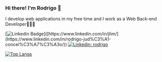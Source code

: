 ### Hi there! I'm Rodrigo 👋
I develop web applications in my free time and I work as a Web Back-end Developer👨🏻‍💻

[![Linkedin Badge](https://img.shields.io/badge/-jlim-blue?style=flat&logo=Linkedin&logoColor=white&link=[https://www.linkedin.com/in/jlim/](https://www.linkedin.com/in/rodrigo-jud%C3%A1-concei%C3%A7%C3%A3o/))]([https://www.linkedin.com/in/jlim/](https://www.linkedin.com/in/rodrigo-jud%C3%A1-concei%C3%A7%C3%A3o/))
[![Linkedin: rodrigo](https://img.shields.io/badge/-judalabs-blue?style=flat-square&logo=Linkedin&logoColor=white&link=https://www.linkedin.com/in/rodrigo-jud%C3%A1-concei%C3%A7%C3%A3o/)](https://www.linkedin.com/in/rodrigo-jud%C3%A1-concei%C3%A7%C3%A3o/)

<!--
**judalabs/judalabs** is a ✨ _special_ ✨ repository because its `README.md` (this file) appears on your GitHub profile.

Here are some ideas to get you started:

- 🔭 I’m currently working on ...
- 🌱 I’m currently learning ...
- 👯 I’m looking to collaborate on ...
- 🤔 I’m looking for help with ...
- 💬 Ask me about ...
- 📫 How to reach me: ...
- 😄 Pronouns: ...
- ⚡ Fun fact: ...
-->
<!--[![Top lang stats](https://github-readme-stats.vercel.app/api?username=judalabs)](https://github.com/judalabs)-->
[![Top Langs](https://github-readme-stats-git-masterrstaa-rickstaa.vercel.app/api/top-langs/?username=judalabs&layout=compact)](https://github.com/judalabs/)

